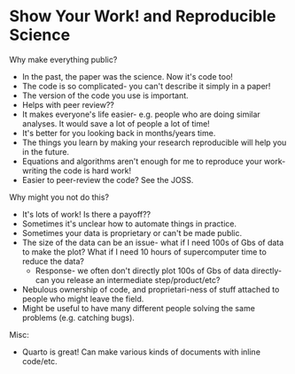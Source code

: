 # Show Your Work! and Reproducible Science

Why make everything public?

* In the past, the paper was the science. Now it's code too!
* The code is so complicated- you can't describe it simply in a paper! 
* The version of the code you use is important.
* Helps with peer review?? 
* It makes everyone's life easier- e.g. people who are doing similar analyses. It would save a lot of people a lot of time!
* It's better for you looking back in months/years time.
* The things you learn by making your research reproducible will help you in the future.
* Equations and algorithms aren't enough for me to reproduce your work- writing the code is hard work!
* Easier to peer-review the code? See the JOSS.

Why might you not do this?

* It's lots of work! Is there a payoff??
* Sometimes it's unclear how to automate things in practice.
* Sometimes your data is proprietary or can't be made public. 
* The size of the data can be an issue- what if I need 100s of Gbs of data to make the plot? What if I need 10 hours of supercomputer time to reduce the data?
    * Response- we often don't directly plot 100s of Gbs of data directly- can you release an intermediate step/product/etc?
* Nebulous ownership of code, and proprietari-ness of stuff attached to people who might leave the field. 
* Might be useful to have many different people solving the same problems (e.g. catching bugs).

Misc:

* Quarto is great! Can make various kinds of documents with inline code/etc. 
